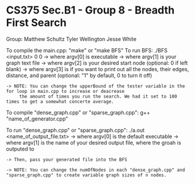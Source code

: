 # CS375 Sec.B1 - Group 8 - Breadth First Search
Group: Matthew Schultz
       Tyler Wellington
       Jesse White
       
To compile the main.cpp: "make" or "make BFS"
To run BFS: ./BFS <input.txt> 0 0
	-> where argv[0] is executable
	-> where argv[1] is your graph text file
	-> where argv[2] is your desired start node (optional: 0 if left blank)
	-> where argv[3] is if you want to print out all the nodes, their edges, distance, and parent (optional: "1" by default, 0 to turn it off)

	-> NOTE: You can change the upperBound of the tester variable in the for loop in main.cpp to increase or deacrease
		 the amount of times you run the search. We had it set to 100 times to get a somewhat concerte average.

To compile "dense_graph.cpp" or "sparse_graph.cpp":
	g++ "name_of_generator.cpp"

To run "dense_graph.cpp" or "sparse_graph.cpp":
	./a.out <name_of_output_file.txt>
	-> where argv[0] is the default executable
	-> where argv[1] is the name of your desired output file, where the groah is outputed to
	
	-> Then, pass your generated file into the BFS

	-> NOTE: You can change the numOfNodes in each "dense_graph.cpp" and "sparse_graph.cpp" to create variable graph sizes of n nodes.
